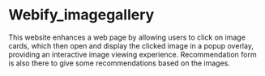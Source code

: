 # Webify_imagegallery

This website enhances a web page by allowing users to click on image cards, which then open and display the clicked image in a popup overlay, providing an interactive image viewing experience. Recommendation form is also there to give some recommendations based on the images.
